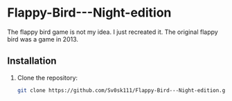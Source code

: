 # Flappy-Bird---Night-edition
The flappy bird game is not my idea.
I just recreated it.
The original flappy bird was a game in 2013.

## Installation
1. Clone the repository:
   ```bash
   git clone https://github.com/Sv0sk111/Flappy-Bird---Night-edition.git
